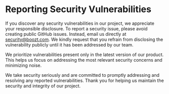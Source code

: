 # Reporting Security Vulnerabilities

If you discover any security vulnerabilities in our project, we appreciate your
responsible disclosure. To report a security issue, please avoid creating
public GitHub issues. Instead, email us directly at [security@boozt.com](security@boozt.com).
We kindly request that you refrain from disclosing the vulnerability publicly
until it has been addressed by our team.

We prioritize vulnerabilities present only in the latest version of our
product. This helps us focus on addressing the most relevant security concerns
and minimizing noise.

We take security seriously and are committed to promptly addressing and
resolving any reported vulnerabilities. Thank you for helping us maintain the
security and integrity of our project.
